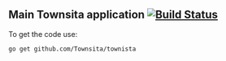 ## Main Townsita application [![Build Status](https://travis-ci.org/Townsita/townsita.svg?branch=master)](https://travis-ci.org/Townsita/townsita)

To get the code use:
```bash
go get github.com/Townsita/townista
```
